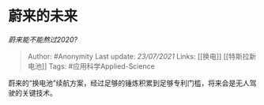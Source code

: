 # 蔚来的未来
*蔚来能不能熬过2020?*

> Author: #Anonymity
Last update: *23/07/2021* 
Links: [[换电]] [[特斯拉新电池]]
Tags: #应用科学Applied-Science 

 
蔚来的“换电池”续航方案，经过足够的锤炼积累到足够专利门槛，将来会是无人驾驶的关键技术。



